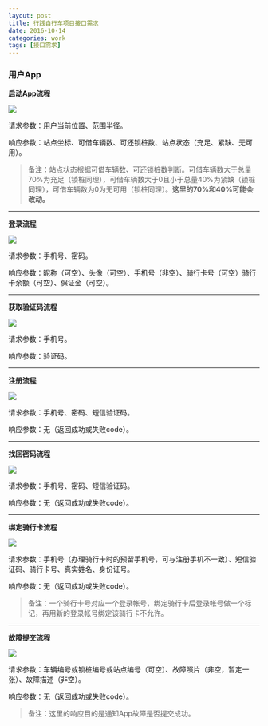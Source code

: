 ```yaml
---
layout: post
title: 行践自行车项目接口需求
date: 2016-10-14
categories: work
tags: [接口需求]
---
```


### 用户App

**启动App流程**

![](http://7xsv37.com1.z0.glb.clouddn.com/zixingche_jiekou_qidongapp.png)

请求参数：用户当前位置、范围半径。

响应参数：站点坐标、可借车辆数、可还锁桩数、站点状态（充足、紧缺、无可用）。

>备注：站点状态根据可借车辆数、可还锁桩数判断。可借车辆数大于总量70%为充足（锁桩同理），可借车辆数大于0且小于总量40%为紧缺（锁桩同理），可借车辆数为0为无可用（锁桩同理）。**这里的70%和40%可能会改动。**

---

**登录流程**

![](http://7xsv37.com1.z0.glb.clouddn.com/zixingche_jiekou_denglu.png)

请求参数：手机号、密码。

响应参数：昵称（可空）、头像（可空）、手机号（非空）、骑行卡号（可空）骑行卡余额（可空）、保证金（可空）。

---

**获取验证码流程**

![](http://7xsv37.com1.z0.glb.clouddn.com/zixingche_jiekou_yanzhengma.png)

请求参数：手机号。

响应参数：验证码。

---

**注册流程**

![](http://7xsv37.com1.z0.glb.clouddn.com/zixingche_jiekou_zhuce.png)

请求参数：手机号、密码、短信验证码。

响应参数：无（返回成功或失败code）。

---

**找回密码流程**

![](http://7xsv37.com1.z0.glb.clouddn.com/zixingche_jiekou_zhaohuimima.png)

请求参数：手机号、密码、短信验证码。

响应参数：无（返回成功或失败code）。

---

**绑定骑行卡流程**

![](http://7xsv37.com1.z0.glb.clouddn.com/zixingche_jiekou_bangka.png)

请求参数：手机号（办理骑行卡时的预留手机号，可与注册手机不一致）、短信验证码、骑行卡号、真实姓名、身份证号。

响应参数：无（返回成功或失败code）。

>备注：一个骑行卡号对应一个登录帐号，绑定骑行卡后登录帐号做一个标记，再用新的登录帐号绑定该骑行卡不允许。

---

**故障提交流程**

![](http://7xsv37.com1.z0.glb.clouddn.com/zixingche_jiekou_guzhangtijiao.png)

请求参数：车辆编号或锁桩编号或站点编号（可空）、故障照片（非空，暂定一张）、故障描述（非空）。

响应参数：无（返回成功或失败code）。

>备注：这里的响应目的是通知App故障是否提交成功。